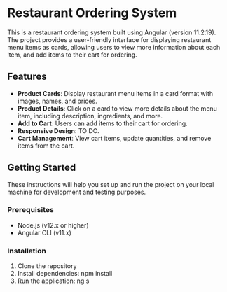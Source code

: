 # Restaurant Ordering System

This is a restaurant ordering system built using Angular (version 11.2.19). The project provides a user-friendly interface for displaying restaurant menu items as cards, allowing users to view more information about each item, and add items to their cart for ordering.

## Features

- **Product Cards**: Display restaurant menu items in a card format with images, names, and prices.
- **Product Details**: Click on a card to view more details about the menu item, including description, ingredients, and more.
- **Add to Cart**: Users can add items to their cart for ordering.
- **Responsive Design**: TO DO.
- **Cart Management**: View cart items, update quantities, and remove items from the cart.

## Getting Started

These instructions will help you set up and run the project on your local machine for development and testing purposes.

### Prerequisites

- Node.js (v12.x or higher)
- Angular CLI (v11.x)

### Installation

1. Clone the repository
2. Install dependencies: npm install
3. Run the application: ng s
